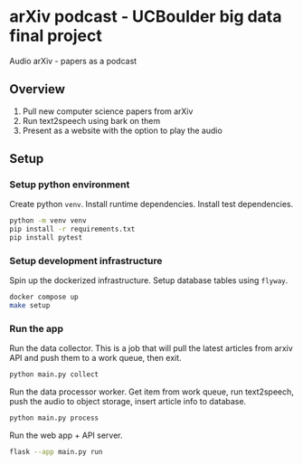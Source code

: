 # arXiv podcast - UCBoulder big data final project

Audio arXiv - papers as a podcast

## Overview

1. Pull new computer science papers from arXiv
2. Run text2speech using bark on them
3. Present as a website with the option to play the audio

## Setup

### Setup python environment

Create python `venv`. Install runtime dependencies. Install test
dependencies.

```sh
python -m venv venv
pip install -r requirements.txt
pip install pytest
```

### Setup development infrastructure

Spin up the dockerized infrastructure. Setup database tables using `flyway`.

```sh
docker compose up
make setup
```

### Run the app

Run the data collector. This is a job that will pull the latest articles
from arxiv API and push them to a work queue, then exit.

```sh
python main.py collect
```

Run the data processor worker. Get item from work queue, run text2speech,
push the audio to object storage, insert article info to database.

```sh
python main.py process
```

Run the web app + API server.

```sh
flask --app main.py run
```
